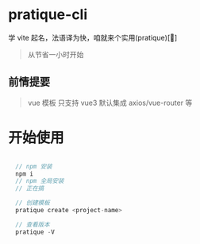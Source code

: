 # pratique-cli

学 vite 起名，法语译为快，咱就来个实用(pratique)[🐶]

> 从节省一小时开始

## 前情提要

> vue 模板 只支持 vue3
> 默认集成 axios/vue-router 等

# 开始使用

```javascript

  // npm 安装
  npm i
  // npm 全局安装
  // 正在搞

  // 创建模板
  pratique create <project-name>

  // 查看版本
  pratique -V
```
